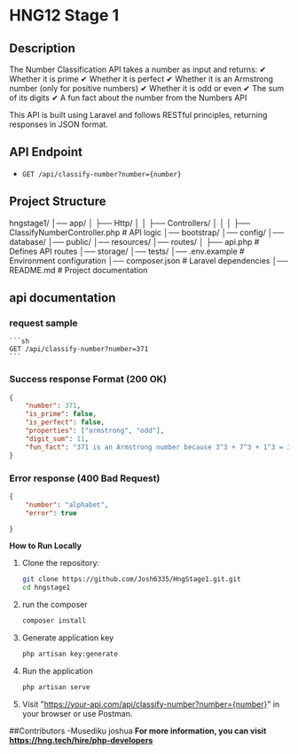 # HNG12 Stage 1 

## Description
The Number Classification API takes a number as input and returns:
✔ Whether it is prime
✔ Whether it is perfect
✔ Whether it is an Armstrong number (only for positive numbers)
✔ Whether it is odd or even
✔ The sum of its digits
✔ A fun fact about the number from the Numbers API

This API is built using Laravel and follows RESTful principles, returning responses in JSON format.

## API Endpoint
- `GET /api/classify-number?number={number}`

## Project Structure
hngstage1/
│── app/
│   ├── Http/
│   │   ├── Controllers/
│   │   │   ├── ClassifyNumberController.php  # API logic
│── bootstrap/
│── config/
│── database/
│── public/
│── resources/
│── routes/
│   ├── api.php  # Defines API routes
│── storage/
│── tests/
│── .env.example  # Environment configuration
│── composer.json  # Laravel dependencies
│── README.md  # Project documentation


## api documentation

### request sample
    ```sh
    GET /api/classify-number?number=371
    ```

### Success response Format (200 OK)
```json
{
    "number": 371,
    "is_prime": false,
    "is_perfect": false,
    "properties": ["armstrong", "odd"],
    "digit_sum": 11,
    "fun_fact": "371 is an Armstrong number because 3^3 + 7^3 + 1^3 = 371"
}
```

### Error response (400 Bad Request)
```json
{
    "number": "alphabet",
    "error": true

}
```


**How to Run Locally**
1. Clone the repository:
   ```sh
   git clone https://github.com/Josh6335/HngStage1.git.git
   cd hngstage1
   ```
2. run the composer
   ```sh
   composer install
    ```
4. Generate application key
    ```sh
    php artisan key:generate
    ```
5. Run the application
   ```sh
   php artisan serve
   ```
7. Visit "https://your-api.com/api/classify-number?number={number}" in your browser or use Postman.

##Contributors
-Musediku joshua
**For more information, you can visit https://hng.tech/hire/php-developers**
